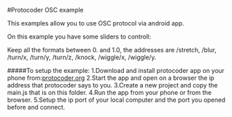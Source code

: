 #Protocoder OSC example

This examples allow you to use OSC protocol via android app.

On this example you have some sliders to controll:

Keep all the formats between 0. and 1.0, the addresses are /stretch, /blur, /turn/x, /turn/y, /turn/z, /knock, /wiggle/x, /wiggle/y.

#####To setup the example:
1.Download and install protocoder app on your phone from:[protocoder.org](http://protocoder.org/)
2.Start the app and open on a browser the ip address that protocoder says to you.
3.Create a new project and copy the main.js that is on this folder.
4.Run the app from your phone or from the browser.
5.Setup the ip port of your local computer and the port you opened before and connect.

